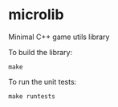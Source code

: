 # microlib
Minimal C++ game utils library

To build the library:

  `make`

To run the unit tests:

  `make runtests`
  
